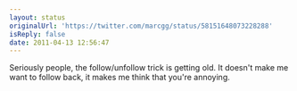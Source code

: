 ```yaml
---
layout: status
originalUrl: 'https://twitter.com/marcgg/status/58151648073228288'
isReply: false
date: 2011-04-13 12:56:47
---
```


Seriously people, the follow/unfollow trick is getting old. It doesn't make me want to follow back, it makes me think that you're annoying.
